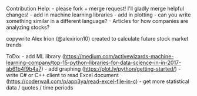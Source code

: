 Contribution Help:
	- please fork + merge request!  I'll gladly merge helpful changes!
	- add in machine learning libraries
	- add in plotting
	- can you write something similar in a different language?
	- Articles for how companies are analyzing stocks?

copywrite Alex Irion (@alexirion10)
created to calculate future stock market trends

ToDo:
	- add ML library (https://medium.com/activewizards-machine-learning-company/top-15-python-libraries-for-data-science-in-in-2017-ab61b4f9b4a7)
	- add graphing (https://plot.ly/python/getting-started/)
	- write C# or C++ client to read Excel document (https://coderwall.com/p/app3ya/read-excel-file-in-c)
	- get more statistical data / quotes / time periods